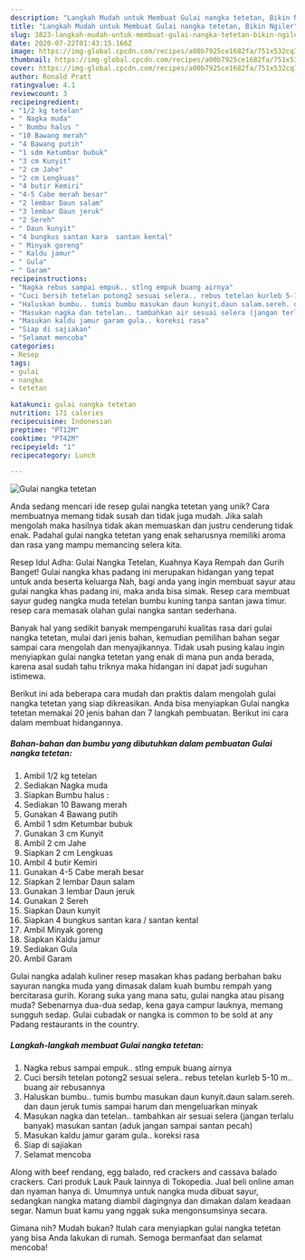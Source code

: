 ```yaml
---
description: "Langkah Mudah untuk Membuat Gulai nangka tetetan, Bikin Ngiler"
title: "Langkah Mudah untuk Membuat Gulai nangka tetetan, Bikin Ngiler"
slug: 3823-langkah-mudah-untuk-membuat-gulai-nangka-tetetan-bikin-ngiler
date: 2020-07-22T01:43:15.166Z
image: https://img-global.cpcdn.com/recipes/a00b7925ce1682fa/751x532cq70/gulai-nangka-tetetan-foto-resep-utama.jpg
thumbnail: https://img-global.cpcdn.com/recipes/a00b7925ce1682fa/751x532cq70/gulai-nangka-tetetan-foto-resep-utama.jpg
cover: https://img-global.cpcdn.com/recipes/a00b7925ce1682fa/751x532cq70/gulai-nangka-tetetan-foto-resep-utama.jpg
author: Ronald Pratt
ratingvalue: 4.1
reviewcount: 3
recipeingredient:
- "1/2 kg tetelan"
- " Nagka muda"
- " Bumbu halus "
- "10 Bawang merah"
- "4 Bawang putih"
- "1 sdm Ketumbar bubuk"
- "3 cm Kunyit"
- "2 cm Jahe"
- "2 cm Lengkuas"
- "4 butir Kemiri"
- "4-5 Cabe merah besar"
- "2 lembar Daun salam"
- "3 lembar Daun jeruk"
- "2 Sereh"
- " Daun kunyit"
- "4 bungkus santan kara  santan kental"
- " Minyak goreng"
- " Kaldu jamur"
- " Gula"
- " Garam"
recipeinstructions:
- "Nagka rebus sampai empuk.. stlng empuk buang airnya"
- "Cuci bersih tetelan potong2 sesuai selera.. rebus tetelan kurleb 5-10 m.. buang air rebusannya"
- "Haluskan bumbu.. tumis bumbu masukan daun kunyit.daun salam.sereh. dan daun jeruk tumis sampai harum dan mengeluarkan minyak"
- "Masukan nagka dan tetelan.. tambahkan air sesuai selera (jangan terlalu banyak) masukan santan (aduk jangan sampai santan pecah)"
- "Masukan kaldu jamur garam gula.. koreksi rasa"
- "Siap di sajiakan"
- "Selamat mencoba"
categories:
- Resep
tags:
- gulai
- nangka
- tetetan

katakunci: gulai nangka tetetan 
nutrition: 171 calories
recipecuisine: Indonesian
preptime: "PT12M"
cooktime: "PT42M"
recipeyield: "1"
recipecategory: Lunch

---
```



![Gulai nangka tetetan](https://img-global.cpcdn.com/recipes/a00b7925ce1682fa/751x532cq70/gulai-nangka-tetetan-foto-resep-utama.jpg)

Anda sedang mencari ide resep gulai nangka tetetan yang unik? Cara membuatnya memang tidak susah dan tidak juga mudah. Jika salah mengolah maka hasilnya tidak akan memuaskan dan justru cenderung tidak enak. Padahal gulai nangka tetetan yang enak seharusnya memiliki aroma dan rasa yang mampu memancing selera kita.

Resep Idul Adha: Gulai Nangka Tetelan, Kuahnya Kaya Rempah dan Gurih Banget! Gulai nangka khas padang ini merupakan hidangan yang tepat untuk anda beserta keluarga Nah, bagi anda yang ingin membuat sayur atau gulai nangka khas padang ini, maka anda bisa simak. Resep cara membuat sayur gudeg nangka muda tetelan bumbu kuning tanpa santan jawa timur. resep cara memasak olahan gulai nangka santan sederhana.

Banyak hal yang sedikit banyak mempengaruhi kualitas rasa dari gulai nangka tetetan, mulai dari jenis bahan, kemudian pemilihan bahan segar sampai cara mengolah dan menyajikannya. Tidak usah pusing kalau ingin menyiapkan gulai nangka tetetan yang enak di mana pun anda berada, karena asal sudah tahu triknya maka hidangan ini dapat jadi suguhan istimewa.


Berikut ini ada beberapa cara mudah dan praktis dalam mengolah gulai nangka tetetan yang siap dikreasikan. Anda bisa menyiapkan Gulai nangka tetetan memakai 20 jenis bahan dan 7 langkah pembuatan. Berikut ini cara dalam membuat hidangannya.

<!--inarticleads1-->

##### Bahan-bahan dan bumbu yang dibutuhkan dalam pembuatan Gulai nangka tetetan:

1. Ambil 1/2 kg tetelan
1. Sediakan  Nagka muda
1. Siapkan  Bumbu halus :
1. Sediakan 10 Bawang merah
1. Gunakan 4 Bawang putih
1. Ambil 1 sdm Ketumbar bubuk
1. Gunakan 3 cm Kunyit
1. Ambil 2 cm Jahe
1. Siapkan 2 cm Lengkuas
1. Ambil 4 butir Kemiri
1. Gunakan 4-5 Cabe merah besar
1. Siapkan 2 lembar Daun salam
1. Gunakan 3 lembar Daun jeruk
1. Gunakan 2 Sereh
1. Siapkan  Daun kunyit
1. Siapkan 4 bungkus santan kara / santan kental
1. Ambil  Minyak goreng
1. Siapkan  Kaldu jamur
1. Sediakan  Gula
1. Ambil  Garam


Gulai nangka adalah kuliner resep masakan khas padang berbahan baku sayuran nangka muda yang dimasak dalam kuah bumbu rempah yang bercitarasa gurih. Korang suka yang mana satu, gulai nangka atau pisang muda? Sebenarnya dua-dua sedap, kena gaya campur lauknya, memang sungguh sedap. Gulai cubadak or nangka is common to be sold at any Padang restaurants in the country. 

<!--inarticleads2-->

##### Langkah-langkah membuat Gulai nangka tetetan:

1. Nagka rebus sampai empuk.. stlng empuk buang airnya
1. Cuci bersih tetelan potong2 sesuai selera.. rebus tetelan kurleb 5-10 m.. buang air rebusannya
1. Haluskan bumbu.. tumis bumbu masukan daun kunyit.daun salam.sereh. dan daun jeruk tumis sampai harum dan mengeluarkan minyak
1. Masukan nagka dan tetelan.. tambahkan air sesuai selera (jangan terlalu banyak) masukan santan (aduk jangan sampai santan pecah)
1. Masukan kaldu jamur garam gula.. koreksi rasa
1. Siap di sajiakan
1. Selamat mencoba


Along with beef rendang, egg balado, red crackers and cassava balado crackers. Cari produk Lauk Pauk lainnya di Tokopedia. Jual beli online aman dan nyaman hanya di. Umumnya untuk nangka muda dibuat sayur, sedangkan nangka matang diambil dagingnya dan dimakan dalam keadaan segar. Namun buat kamu yang nggak suka mengonsumsinya secara. 

Gimana nih? Mudah bukan? Itulah cara menyiapkan gulai nangka tetetan yang bisa Anda lakukan di rumah. Semoga bermanfaat dan selamat mencoba!
